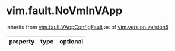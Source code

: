 vim.fault.NoVmInVApp
====================
inherits from [vim.fault.VAppConfigFault](docs/vim.fault.VAppConfigFault.md)
as of [vim.version.version5](docs/vim.version.md)

| property | type | optional |
|:---------|:-----|:---------|
